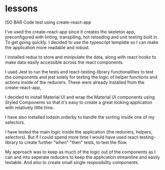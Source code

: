 # lessons

ISO BAR Code test using create-react-app

I've used the create-react-app since it creates the skeleton app, preconfigured with linting, transpiling, hot reloading and unit testing built in. To get going quickly. I decided to use the typescript template so I can make the application more readable and robust.

I installed redux to store and minipulate the data, along with react hooks to make data easily accessible across the react components.

I used Jest to run the tests and react-testing-library functionalities to test the components and jest solely for testing the logic of helper functions and actions inside of the reducers. These were already installed from the create-react-app,

I decided to install Material UI and wrap the Material UI components using Styled Components so that it's easy to create a great looking application with relatively little time.

I have also installed lodash.orderby to handle the sorting inside one of my selectors.

I have tested the main logic inside the application (the reducers, helpers, selectors). But if I could spend more time I would have used react-testing-library to create further "when" "then" tests, to test the flow.

My approach was to keep as much of the logic out of the components as I can and into seperate reducers to keep the application streamline and easily testable. And also to create small single resposibility components.
